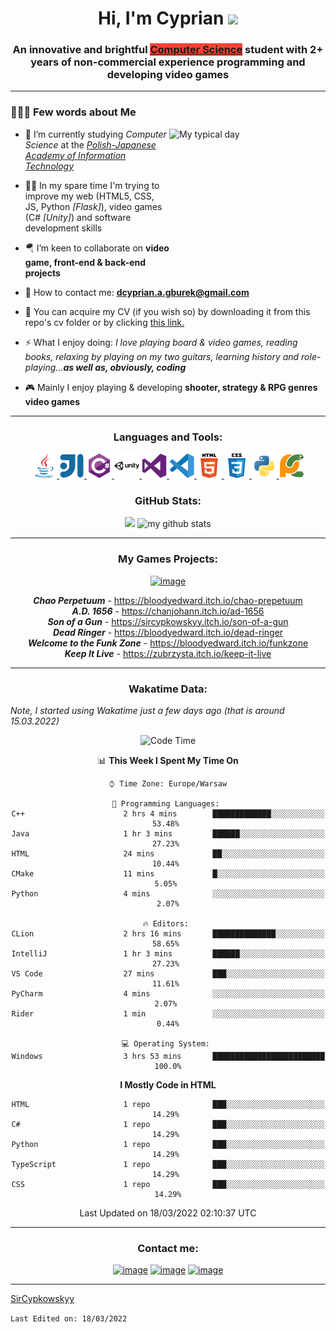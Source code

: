 <h1 align="center">Hi, I'm Cyprian <img height="40" src="https://emoji.gg/assets/emoji/4809-minecraft-cookie.png"></h1>

<h3 align="center">An innovative and brightful <a href="https://www.pja.edu.pl/en" style="background-color: #f44336">Computer Science</a> student with 2+ years of non-commercial experience programming and developing video games</h3>

---

### 🧑🏻‍🏫&nbsp;Few words about Me

<img align="right" width=250px height=250px alt="My typical day" src="https://media3.giphy.com/media/5eLDrEaRGHegx2FeF2/giphy.gif?cid=790b761157vrk7gdew8yfsk2i9nrr4pm1jtlxzvrqz605ex0&rid=giphy.gif&ct=s"/>

- 📖 I’m currently studying *Computer Science* at the *<a href="https://www.pja.edu.pl/en">Polish-Japanese Academy of Information Technology</a>*

- 🧑‍💻 In my spare time I'm trying to improve my web (HTML5, CSS, JS, Python *[Flask]*), video games (C# *[Unity]*) and software development skills 

- 🪂 I’m keen to collaborate on **video game, front-end & back-end projects**

- 🤳 How to contact me: <a href=mailto:dcyprian.a.gburek@gmail.com>**dcyprian.a.gburek@gmail.com**</a>

- 🔖 You can acquire my CV (if you wish so) by downloading it from this repo's cv folder or by clicking <a href="https://github.com/SirCypkowskyy/SirCypkowskyy/raw/main/cv/Cyprian_Gburek_Resume_18-03-2022-11-31-21.pdf">this link.</a>

- ⚡ What I enjoy doing: *I love playing board & video games, reading books, relaxing by playing on my two guitars, learning history and role-playing...**as well as, obviously, coding***

- 🎮 Mainly I enjoy playing & developing **shooter, strategy & RPG genres video games**
  
---

<h3 align="center">Languages and Tools:</h3>

<p align="center">
  <a href="https://www.java.com" target="_blank"> 
    <img src="https://raw.githubusercontent.com/devicons/devicon/master/icons/java/java-original.svg" alt="java" width="40" height="40"/> 
  </a>
  <a href="https://www.jetbrains.com/idea/" target="_blank"> 
    <img src="https://raw.githubusercontent.com/devicons/devicon/master/icons/intellij/intellij-plain.svg" alt="intellij" width="40" height="40"/> 
  </a>  
  <a href="https://docs.microsoft.com/en-us/dotnet/csharp/tour-of-csharp/" target="_blank"> 
    <img src="https://raw.githubusercontent.com/devicons/devicon/master/icons/csharp/csharp-original.svg" alt="c-sharp" width="40" height="40"/> 
  </a>
  <a href="https://unity.com" target="_blank"> 
    <img src="https://raw.githubusercontent.com/devicons/devicon/master/icons/unity/unity-original-wordmark.svg" alt="unity" width="40" height="40"/> 
  </a>
  <a href="https://visualstudio.microsoft.com/" target="_blank"> 
    <img src="https://raw.githubusercontent.com/devicons/devicon/master/icons/visualstudio/visualstudio-plain.svg" alt="vs" width="40" height="40"/> 
  </a>
   <a href="https://code.visualstudio.com/" target="_blank"> 
    <img src="https://raw.githubusercontent.com/devicons/devicon/master/icons/vscode/vscode-original.svg" alt="vsc" width="40" height="40"/> 
  </a>
  <a href="https://www.w3.org/html/" target="_blank"> 
    <img src="https://raw.githubusercontent.com/devicons/devicon/master/icons/html5/html5-original-wordmark.svg" alt="html5" width="40" height="40"/> 
  </a>
  <a href="https://www.w3schools.com/css/" target="_blank"> 
    <img src="https://raw.githubusercontent.com/devicons/devicon/master/icons/css3/css3-original-wordmark.svg" alt="css3" width="40" height="40"/> 
  </a> 
  <a href="https://www.python.org" target="_blank"> 
    <img src="https://raw.githubusercontent.com/devicons/devicon/master/icons/python/python-original.svg" alt="python" width="40" height="40"/> 
  </a>
  <a href="https://www.jetbrains.com/pycharm/" target="_blank"> 
    <img src="https://raw.githubusercontent.com/devicons/devicon/master/icons/pycharm/pycharm-original.svg" alt="pycharm" width="40" height="40"/> 
  </a>
</p>
<div align="center">
<h3>GitHub Stats:</h3>

  <img height= "150" src="https://github-readme-stats.vercel.app/api?username=SirCypkowskyy&theme=tokyonight&show_icons=true" />
  <img height= "150" src="https://github-readme-stats.vercel.app/api/top-langs/?username=SirCypkowskyy&layout=compact&theme=tokyonight&l&langs_count=10" alt="my github stats" />
  
</div>

---

<h3 align="center">My Games Projects:</h3>
<div align="center">
  
[![image](https://img.shields.io/badge/Itch.io-FA5C5C?style=for-the-badge&logo=itchdotio&logoColor=white)](https://sircypkowskyy.itch.io/)

***Chao Perpetuum*** - https://bloodyedward.itch.io/chao-prepetuum
<br>
***A.D. 1656*** - https://chanjohann.itch.io/ad-1656
<br>
***Son of a Gun*** - https://sircypkowskyy.itch.io/son-of-a-gun
<br>
***Dead Ringer*** - https://bloodyedward.itch.io/dead-ringer
<br>
***Welcome to the Funk Zone*** - https://bloodyedward.itch.io/funkzone
<br>
***Keep It Live*** - https://zubrzysta.itch.io/keep-it-live

</div>

---

<h3 align="center">Wakatime Data:</h3>

*Note, I started using Wakatime just a few days ago (that is around 15.03.2022)*
<br>

<div align="center">

<!--START_SECTION:waka-->
![Code Time](http://img.shields.io/badge/Code%20Time-3%20hrs%2053%20mins-blue)

📊 **This Week I Spent My Time On** 

```text
⌚︎ Time Zone: Europe/Warsaw

💬 Programming Languages: 
C++                      2 hrs 4 mins        █████████████░░░░░░░░░░░░   53.48% 
Java                     1 hr 3 mins         ██████░░░░░░░░░░░░░░░░░░░   27.23% 
HTML                     24 mins             ██░░░░░░░░░░░░░░░░░░░░░░░   10.44% 
CMake                    11 mins             █░░░░░░░░░░░░░░░░░░░░░░░░   5.05% 
Python                   4 mins              ░░░░░░░░░░░░░░░░░░░░░░░░░   2.07%

🔥 Editors: 
CLion                    2 hrs 16 mins       ██████████████░░░░░░░░░░░   58.65% 
IntelliJ                 1 hr 3 mins         ██████░░░░░░░░░░░░░░░░░░░   27.23% 
VS Code                  27 mins             ███░░░░░░░░░░░░░░░░░░░░░░   11.61% 
PyCharm                  4 mins              ░░░░░░░░░░░░░░░░░░░░░░░░░   2.07% 
Rider                    1 min               ░░░░░░░░░░░░░░░░░░░░░░░░░   0.44%

💻 Operating System: 
Windows                  3 hrs 53 mins       █████████████████████████   100.0%

```

**I Mostly Code in HTML** 

```text
HTML                     1 repo              ███░░░░░░░░░░░░░░░░░░░░░░   14.29% 
C#                       1 repo              ███░░░░░░░░░░░░░░░░░░░░░░   14.29% 
Python                   1 repo              ███░░░░░░░░░░░░░░░░░░░░░░   14.29% 
TypeScript               1 repo              ███░░░░░░░░░░░░░░░░░░░░░░   14.29% 
CSS                      1 repo              ███░░░░░░░░░░░░░░░░░░░░░░   14.29%

```



 Last Updated on 18/03/2022 02:10:37 UTC
<!--END_SECTION:waka-->

</div>
  
---

<h3 align="center">Contact me:</h3>
<div align="center">

[![image](https://img.shields.io/badge/LinkedIn-0077B5?style=for-the-badge&logo=linkedin&logoColor=white)](https://www.linkedin.com/in/cyprian-gburek-a58190213/)
[![image](https://img.shields.io/badge/Itch.io-FA5C5C?style=for-the-badge&logo=itchdotio&logoColor=white)](https://sircypkowskyy.itch.io/)
[![image](https://img.shields.io/badge/Gmail-D14836?style=for-the-badge&logo=gmail&logoColor=white)](mailto:dcyprian.a.gburek@gmail.com)
  
</div>

------

[SirCypkowskyy](https://github.com/SirCypkowskyy)

`Last Edited on: 18/03/2022`
